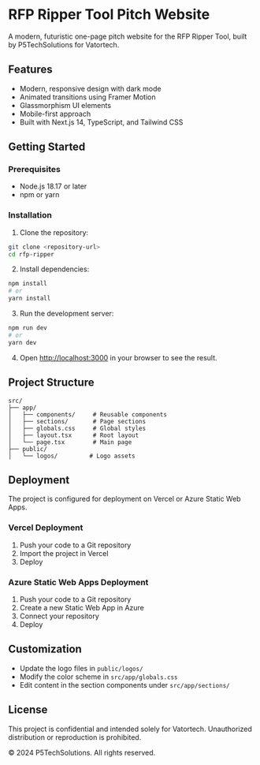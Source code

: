 # RFP Ripper Tool Pitch Website

A modern, futuristic one-page pitch website for the RFP Ripper Tool, built by P5TechSolutions for Vatortech.

## Features

- Modern, responsive design with dark mode
- Animated transitions using Framer Motion
- Glassmorphism UI elements
- Mobile-first approach
- Built with Next.js 14, TypeScript, and Tailwind CSS

## Getting Started

### Prerequisites

- Node.js 18.17 or later
- npm or yarn

### Installation

1. Clone the repository:
```bash
git clone <repository-url>
cd rfp-ripper
```

2. Install dependencies:
```bash
npm install
# or
yarn install
```

3. Run the development server:
```bash
npm run dev
# or
yarn dev
```

4. Open [http://localhost:3000](http://localhost:3000) in your browser to see the result.

## Project Structure

```
src/
├── app/
│   ├── components/     # Reusable components
│   ├── sections/       # Page sections
│   ├── globals.css     # Global styles
│   ├── layout.tsx      # Root layout
│   └── page.tsx        # Main page
├── public/
│   └── logos/         # Logo assets
```

## Deployment

The project is configured for deployment on Vercel or Azure Static Web Apps.

### Vercel Deployment

1. Push your code to a Git repository
2. Import the project in Vercel
3. Deploy

### Azure Static Web Apps Deployment

1. Push your code to a Git repository
2. Create a new Static Web App in Azure
3. Connect your repository
4. Deploy

## Customization

- Update the logo files in `public/logos/`
- Modify the color scheme in `src/app/globals.css`
- Edit content in the section components under `src/app/sections/`

## License

This project is confidential and intended solely for Vatortech.
Unauthorized distribution or reproduction is prohibited.

© 2024 P5TechSolutions. All rights reserved. 